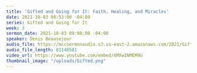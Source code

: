 ```yaml
---
title: 'Gifted and Going for It: Faith, Healing, and Miracles'
date: 2021-10-03 08:53:00 -04:00
series: Gifted and Going for It
week: 3
sermon_date: 2021-10-03 09:00:00 -04:00
speaker: Denis Beausejour
audio_file: https://mccsermonaudio.s3.us-east-2.amazonaws.com/2021/Gifted/Week+3+Gifted.mp3
audio_file_length: 81148501
video_url: https://www.youtube.com/embed/8MXwINMEM9U
thumbnail_image: "/uploads/Gifted.png"
---
```


